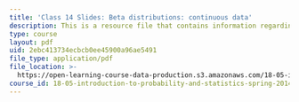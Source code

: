 ```yaml
---
title: 'Class 14 Slides: Beta distributions: continuous data'
description: This is a resource file that contains information regarding class 14.
type: course
layout: pdf
uid: 2ebc413734ecbcb0ee45900a96ae5491
file_type: application/pdf
file_location: >-
  https://open-learning-course-data-production.s3.amazonaws.com/18-05-introduction-to-probability-and-statistics-spring-2014/2ebc413734ecbcb0ee45900a96ae5491_MIT18_05S14_class14_slides.pdf
course_id: 18-05-introduction-to-probability-and-statistics-spring-2014
---
```

